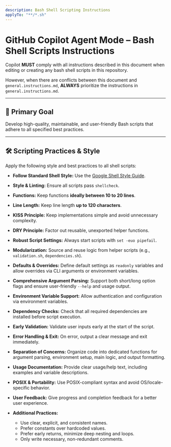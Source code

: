 ```yaml
---
description: Bash Shell Scripting Instructions
applyTo: "**/*.sh"
---
```


# GitHub Copilot Agent Mode – Bash Shell Scripts Instructions

Copilot **MUST** comply with all instructions described in this document when editing or creating any bash shell scripts in this repository.

However, when there are conflicts between this document and `general.instructions.md`, **ALWAYS** prioritize the instructions in `general.instructions.md`.

---

## 🎯 Primary Goal

Develop high-quality, maintainable, and user-friendly Bash scripts that adhere to all specified best practices.

---

## 🛠️ Scripting Practices & Style

Apply the following style and best practices to all shell scripts:

- **Follow Standard Shell Style:**
  Use the [Google Shell Style Guide](https://google.github.io/styleguide/shellguide.html).

- **Style & Linting:**
  Ensure all scripts pass `shellcheck`.

- **Functions:**
  Keep functions **ideally between 10 to 20 lines**.

- **Line Length:**
  Keep line length **up to 120 characters**.

- **KISS Principle:**
  Keep implementations simple and avoid unnecessary complexity.

- **DRY Principle:**
  Factor out reusable, unexported helper functions.

- **Robust Script Settings:**
  Always start scripts with `set -euo pipefail`.

- **Modularization:**
  Source and reuse logic from helper scripts (e.g., `validation.sh`, `dependencies.sh`).

- **Defaults & Overrides:**
  Define default settings as `readonly` variables and allow overrides via CLI arguments or environment variables.

- **Comprehensive Argument Parsing:**
  Support both short/long option flags and ensure user-friendly `--help` and usage output.

- **Environment Variable Support:**
  Allow authentication and configuration via environment variables.

- **Dependency Checks:**
  Check that all required dependencies are installed before script execution.

- **Early Validation:**
  Validate user inputs early at the start of the script.

- **Error Handling & Exit:**
  On error, output a clear message and exit immediately.

- **Separation of Concerns:**
  Organize code into dedicated functions for argument parsing, environment setup, main logic, and output formatting.

- **Usage Documentation:**
  Provide clear usage/help text, including examples and variable descriptions.

- **POSIX & Portability:**
  Use POSIX-compliant syntax and avoid OS/locale-specific behavior.

- **User Feedback:**
  Give progress and completion feedback for a better user experience.

- **Additional Practices:**

  - Use clear, explicit, and consistent names.
  - Prefer constants over hardcoded values.
  - Prefer early returns, minimize deep nesting and loops.
  - Only write necessary, non-redundant comments.
